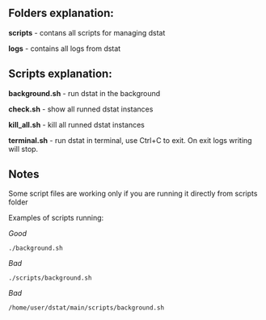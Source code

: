 ## Folders explanation:
__scripts__ - contans all scripts for managing dstat

__logs__ - contains all logs from dstat



## Scripts explanation: 
__background.sh__ - run dstat in the background

__check.sh__ - show all runned dstat instances

__kill_all.sh__ - kill all runned dstat instances

__terminal.sh__ - run dstat in terminal, use Ctrl+C to exit. On exit logs writing will stop.



## Notes
Some script files are working only if you are running it directly from scripts folder

Examples of scripts running:

_Good_ 
```
./background.sh          
```

_Bad_ 
```
./scripts/background.sh
```

_Bad_
```
/home/user/dstat/main/scripts/background.sh
```
